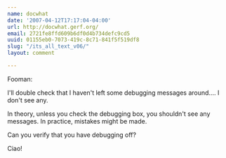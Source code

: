 ```yaml
---
name: docwhat
date: '2007-04-12T17:17:04-04:00'
url: http://docwhat.gerf.org/
email: 2721fe8ffd609b6df0d4b734defc9cd5
uuid: 01155eb0-7073-419c-8c71-841f5f519df8
slug: "/its_all_text_v06/"
layout: comment

---
```


Fooman:

I'll double check that I haven't left some debugging messages around.... I don't see any.  

In theory, unless you check the debugging box, you shouldn't see any messages.  In practice, mistakes might be made.

Can you verify that you have debugging off?

Ciao!
